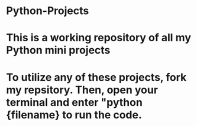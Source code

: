 # Python-Projects

# This is a working repository of all my Python mini projects

# To utilize any of these projects, fork my repsitory. Then, open your terminal and enter "python {filename} to run the code.
